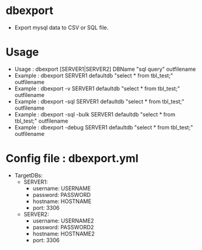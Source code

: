 # dbexport
- Export mysql data to CSV or SQL file.

# Usage
- Usage   : dbexport [SERVER1|SERVER2] DBName "sql query" outfilename
- Example : dbexport SERVER1 defaultdb "select * from tbl_test;" outfilename
- Example : dbexport -v SERVER1 defaultdb "select * from tbl_test;" outfilename
- Example : dbexport -sql SERVER1 defaultdb "select * from tbl_test;" outfilename
- Example : dbexport -sql -bulk SERVER1 defaultdb "select * from tbl_test;" outfilename
- Example : dbexport -debug SERVER1 defaultdb "select * from tbl_test;" outfilename

# Config file : dbexport.yml
- TargetDBs:
	- SERVER1:
		- username: USERNAME
		- password: PASSWORD
		- hostname: HOSTNAME
		- port: 3306
	- SERVER2:
		- username: USERNAME2
		- password: PASSWORD2
		- hostname: HOSTNAME2
		- port: 3306
